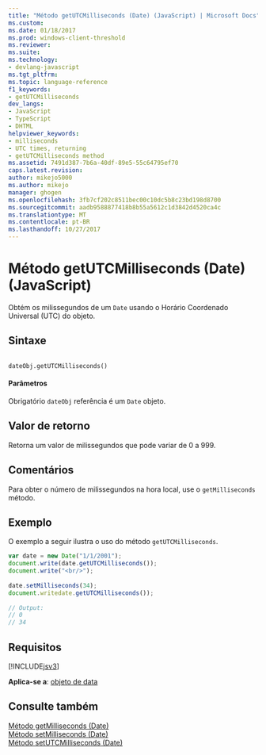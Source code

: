 ```yaml
---
title: "Método getUTCMilliseconds (Date) (JavaScript) | Microsoft Docs"
ms.custom: 
ms.date: 01/18/2017
ms.prod: windows-client-threshold
ms.reviewer: 
ms.suite: 
ms.technology:
- devlang-javascript
ms.tgt_pltfrm: 
ms.topic: language-reference
f1_keywords:
- getUTCMilliseconds
dev_langs:
- JavaScript
- TypeScript
- DHTML
helpviewer_keywords:
- milliseconds
- UTC times, returning
- getUTCMilliseconds method
ms.assetid: 7491d387-7b6a-40df-89e5-55c64795ef70
caps.latest.revision: 
author: mikejo5000
ms.author: mikejo
manager: ghogen
ms.openlocfilehash: 3fb7cf202c8511bec00c10dc5b8c23bd198d8700
ms.sourcegitcommit: aadb9588877418b8b55a5612c1d3842d4520ca4c
ms.translationtype: MT
ms.contentlocale: pt-BR
ms.lasthandoff: 10/27/2017
---
```

# <a name="getutcmilliseconds-method-date-javascript"></a>Método getUTCMilliseconds (Date) (JavaScript)
Obtém os milissegundos de um `Date` usando o Horário Coordenado Universal (UTC) do objeto.  
  
## <a name="syntax"></a>Sintaxe  
  
```  
  
dateObj.getUTCMilliseconds()   
```  
  
#### <a name="parameters"></a>Parâmetros  
 Obrigatório `dateObj` referência é um `Date` objeto.  
  
## <a name="return-value"></a>Valor de retorno  
 Retorna um valor de milissegundos que pode variar de 0 a 999.  
  
## <a name="remarks"></a>Comentários  
 Para obter o número de milissegundos na hora local, use o `getMilliseconds` método.  
  
## <a name="example"></a>Exemplo  
 O exemplo a seguir ilustra o uso do método `getUTCMilliseconds`.  
  
```JavaScript  
var date = new Date("1/1/2001");  
document.write(date.getUTCMilliseconds());  
document.write("<br/>");  
  
date.setMilliseconds(34);  
document.writedate.getUTCMilliseconds());  
  
// Output:  
// 0   
// 34   
```  
  
## <a name="requirements"></a>Requisitos  
 [!INCLUDE[jsv3](../../javascript/reference/includes/jsv3-md.md)]  
  
 **Aplica-se a**: [objeto de data](../../javascript/reference/date-object-javascript.md)  
  
## <a name="see-also"></a>Consulte também  
 [Método getMilliseconds (Date)](../../javascript/reference/getmilliseconds-method-date-javascript.md)   
 [Método setMilliseconds (Date)](../../javascript/reference/setmilliseconds-method-date-javascript.md)   
 [Método setUTCMilliseconds (Date)](../../javascript/reference/setutcmilliseconds-method-date-javascript.md)